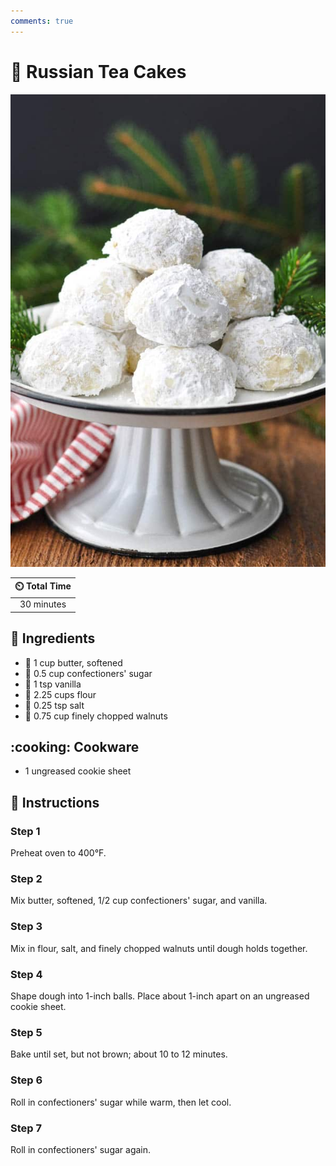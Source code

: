 ```yaml
---
comments: true
---
```

# :cookie: Russian Tea Cakes

![Russian Tea Cakes](../assets/images/russian-tea-cakes.jpg)

| :timer_clock: Total Time |
|:-----------------------: |
| 30 minutes |

## :salt: Ingredients

- :butter: 1 cup butter, softened
- :candy: 0.5 cup confectioners' sugar
- :icecream: 1 tsp vanilla
- :ear_of_rice: 2.25 cups flour
- :salt: 0.25 tsp salt
- :chestnut: 0.75 cup finely chopped walnuts

## :cooking: Cookware

- 1 ungreased cookie sheet

## :pencil: Instructions

### Step 1

Preheat oven to 400°F.

### Step 2

Mix butter, softened, 1/2 cup confectioners' sugar, and vanilla.

### Step 3

Mix in flour, salt, and finely chopped walnuts until dough holds together.

### Step 4

Shape dough into 1-inch balls. Place about 1-inch apart on an ungreased cookie sheet.

### Step 5

Bake until set, but not brown; about 10 to 12 minutes.

### Step 6

Roll in confectioners' sugar while warm, then let cool.

### Step 7

Roll in confectioners' sugar again.
